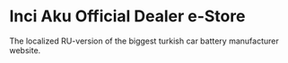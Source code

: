 # Inci Aku Official Dealer e-Store
The localized RU-version of the biggest turkish car battery manufacturer website.
